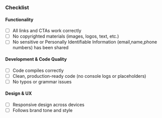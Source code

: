 ### Checklist

#### Functionality
- [ ] All links and CTAs work correctly
- [ ] No copyrighted materials (images, logos, text, etc.)
- [ ] No sensitive or Personally Identifiable Information (email,name,phone numbers) has been shared

#### Development & Code Quality
- [ ] Code compiles correctly
- [ ] Clean, production-ready code (no console logs or placeholders)
- [ ] No typos or grammar issues

#### Design & UX
- [ ] Responsive design across devices
- [ ] Follows brand tone and style
